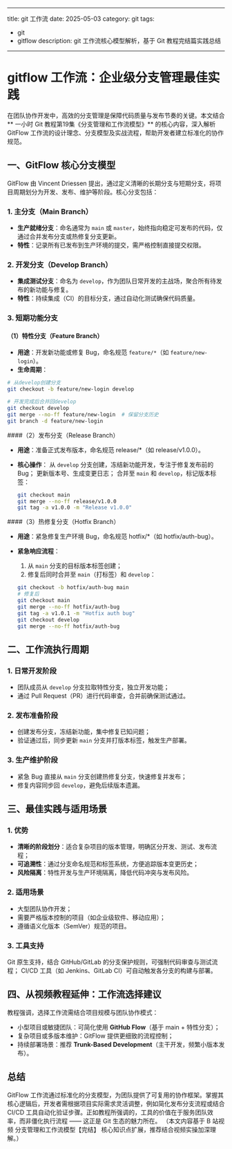 ----
title: git 工作流 
date: 2025-05-03
category: git
tags:
  - git
  - gitflow
description: git 工作流核心模型解析，基于 Git 教程完结篇实践总结

---

# gitflow 工作流：企业级分支管理最佳实践

在团队协作开发中，高效的分支管理是保障代码质量与发布节奏的关键。本文结合 ** 一小时 Git 教程第19集《分支管理和工作流模型》** 的核心内容，深入解析 GitFlow 工作流的设计理念、分支模型及实战流程，帮助开发者建立标准化的协作规范。

## 一、GitFlow 核心分支模型

GitFlow 由 Vincent Driessen 提出，通过定义清晰的长期分支与短期分支，将项目周期划分为开发、发布、维护等阶段。核心分支包括：

### 1. 主分支（Main Branch）

- **生产就绪分支**：命名通常为 `main` 或 `master`，始终指向稳定可发布的代码，仅通过合并发布分支或热修复分支更新。
- **特性**：记录所有已发布到生产环境的提交，需严格控制直接提交权限。

### 2. 开发分支（Develop Branch）

- **集成测试分支**：命名为 `develop`，作为团队日常开发的主战场，聚合所有待发布的新功能与修复。
- **特性**：持续集成（CI）的目标分支，通过自动化测试确保代码质量。

### 3. 短期功能分支

#### （1）特性分支（Feature Branch）

- **用途**：开发新功能或修复 Bug，命名规范 `feature/*`（如 `feature/new-login`）。
- **生命周期**：

```bash
# 从develop创建分支
git checkout -b feature/new-login develop

# 开发完成后合并回develop
git checkout develop
git merge --no-ff feature/new-login  # 保留分支历史
git branch -d feature/new-login
```

####（2）发布分支（Release Branch）

- **用途**：准备正式发布版本，命名规范 release/\*（如 release/v1.0.0）。
- **核心操作**：
  从 `develop` 分支创建，冻结新功能开发，专注于修复发布前的 Bug；
  更新版本号、生成变更日志；
  合并至 `main` 和 `develop`，标记版本标签：

  ```bash
  git checkout main
  git merge --no-ff release/v1.0.0
  git tag -a v1.0.0 -m "Release v1.0.0"
  ```

####（3）热修复分支（Hotfix Branch）

- **用途**：紧急修复生产环境 Bug，命名规范 hotfix/\*（如 hotfix/auth-bug）。
- **紧急响应流程**：

  1. 从 `main` 分支的目标版本标签创建；
  2. 修复后同时合并至 `main`（打标签）和 `develop`：

  ```bash
  git checkout -b hotfix/auth-bug main
  # 修复后
  git checkout main
  git merge --no-ff hotfix/auth-bug
  git tag -a v1.0.1 -m "Hotfix auth bug"
  git checkout develop
  git merge --no-ff hotfix/auth-bug
  ```

## 二、工作流执行周期

### 1. 日常开发阶段

- 团队成员从 `develop` 分支拉取特性分支，独立开发功能；
- 通过 Pull Request（PR）进行代码审查，合并前确保测试通过。

### 2. 发布准备阶段

- 创建发布分支，冻结新功能，集中修复已知问题；
- 验证通过后，同步更新 `main` 分支并打版本标签，触发生产部署。

### 3. 生产维护阶段

- 紧急 Bug 直接从 `main` 分支创建热修复分支，快速修复并发布；
- 修复内容同步回 `develop`，避免后续版本遗漏。

## 三、最佳实践与适用场景

### 1. 优势

- **清晰的阶段划分**：适合复杂项目的版本管理，明确区分开发、测试、发布流程；
- **可追溯性**：通过分支命名规范和标签系统，方便追踪版本变更历史；
- **风险隔离**：特性开发与生产环境隔离，降低代码冲突与发布风险。

### 2. 适用场景

- 大型团队协作开发；
- 需要严格版本控制的项目（如企业级软件、移动应用）；
- 遵循语义化版本（SemVer）规范的项目。

### 3. 工具支持

Git 原生支持，结合 GitHub/GitLab 的分支保护规则，可强制代码审查与测试流程；
CI/CD 工具（如 Jenkins、GitLab CI）可自动触发各分支的构建与部署。

## 四、从视频教程延伸：工作流选择建议

教程强调，选择工作流需结合项目规模与团队协作模式：

- 小型项目或敏捷团队：可简化使用 **GitHub Flow**（基于 main + 特性分支）；
- 复杂项目或多版本维护：GitFlow 提供更细致的流程控制；
- 持续部署场景：推荐 **Trunk-Based Development**（主干开发，频繁小版本发布）。

## 总结

GitFlow 工作流通过标准化的分支模型，为团队提供了可复用的协作框架。掌握其核心逻辑后，开发者需根据项目实际需求灵活调整，例如简化发布分支流程或结合 CI/CD 工具自动化验证步骤。正如教程所强调的，工具的价值在于服务团队效率，而非僵化执行流程 —— 这正是 Git 生态的魅力所在。
（本文内容基于 B 站视频 分支管理和工作流模型【完结】 核心知识点扩展，推荐结合视频实操加深理解。）

```

```
